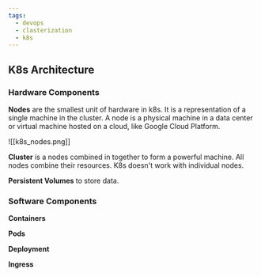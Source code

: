 ```yaml
---
tags:
  - devops
  - clasterization
  - k8s
---
```

## K8s Architecture

### Hardware Components

**Nodes** are the smallest unit of hardware in k8s. It is a representation of a single machine in the cluster. A node is a physical machine in a data center or virtual machine hosted on a cloud, like Google Cloud Platform.

![[k8s_nodes.png]]

**Cluster** is a nodes combined in together to form a powerful machine. All nodes combine their resources. K8s doesn't work with individual nodes.

**Persistent Volumes** to store data.

### Software Components

**Containers**

**Pods**

**Deployment**

**Ingress**


